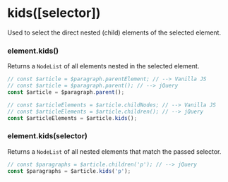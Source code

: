# kids([selector])
Used to select the direct nested (child) elements of the selected element.

### element.kids()
Returns a `NodeList` of all elements nested in the selected element.

```javascript
// const $article = $paragraph.parentElement; // --> Vanilla JS
// const $article = $paragraph.parent(); // --> jQuery
const $article = $paragraph.parent();

// const $articleElements = $article.childNodes; // --> Vanilla JS
// const $articleElements = $article.children(); // --> jQuery
const $articleElements = $article.kids();
```

### element.kids(selector)
Returns a `NodeList` of all nested elements that match the passed selector.

```javascript
// const $paragraphs = $article.children('p'); // --> jQuery
const $paragraphs = $article.kids('p');
```
